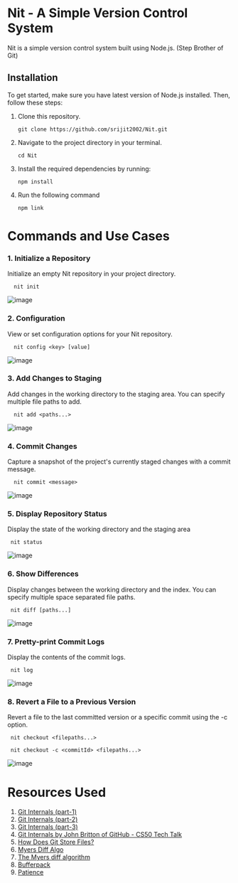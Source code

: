# Nit - A Simple Version Control System

Nit is a simple version control system built using Node.js. (Step Brother of Git)


## Installation

To get started, make sure you have latest version of Node.js installed. Then, follow these steps:

1. Clone this repository.
    ```
    git clone https://github.com/srijit2002/Nit.git
    ```
3. Navigate to the project directory in your terminal.
   ```
   cd Nit
   ```
4. Install the required dependencies by running:

   ```
   npm install
   ```
5. Run the following command
    ```
    npm link
    ``` 
# Commands and Use Cases
### 1. Initialize a Repository  
Initialize an empty Nit repository in your project directory.
```
  nit init
```
![image](https://github.com/srijit2002/Nit/assets/74085816/8ca6a788-4e68-41e5-b3f5-4081bf11f667)

### 2. Configuration 
View or set configuration options for your Nit repository.
```
  nit config <key> [value]
```
![image](https://github.com/srijit2002/Nit/assets/74085816/6b33fe4c-0dfc-4376-ae9a-0afaf00cee5e)

### 3. Add Changes to Staging 
Add changes in the working directory to the staging area. You can specify multiple file paths to add.
```
  nit add <paths...>
```
![image](https://github.com/srijit2002/Nit/assets/74085816/31ba522b-8746-4d49-91d7-37ab2f2fbe30)


### 4. Commit Changes
Capture a snapshot of the project's currently staged changes with a commit message.
```
  nit commit <message>
```
![image](https://github.com/srijit2002/Nit/assets/74085816/7bc1c9b1-e971-4d1d-9c53-6eced6685273)

### 5. Display Repository Status
Display the state of the working directory and the staging area
```
 nit status
```
![image](https://github.com/srijit2002/Nit/assets/74085816/8d458d0c-0e6a-4306-932e-690331c6b23a)

### 6. Show Differences
Display changes between the working directory and the index. You can specify multiple space separated file paths.
```
 nit diff [paths...]
```
![image](https://github.com/srijit2002/Nit/assets/74085816/eec0f827-e5b0-4d41-8a29-b006a97987e6)

### 7. Pretty-print Commit Logs
Display the contents of the commit logs.
```
 nit log
```
![image](https://github.com/srijit2002/Nit/assets/74085816/210c72db-cd7c-4302-ac80-f8a7b4b12434)

### 8. Revert a File to a Previous Version
Revert a file to the last committed version or a specific commit using the -c option.
```
 nit checkout <filepaths...>
```
```
 nit checkout -c <commitId> <filepaths...>
```
![image](https://github.com/srijit2002/Nit/assets/74085816/0e65b9a9-a6dd-4698-9d32-e714092bfb6d)

# Resources Used
1. [Git Internals (part-1)](https://www.developernation.net/blog/git-internals-list-of-basic-concepts-that-power-your-git-directory)
2. [Git Internals (part-2)](https://www.developernation.net/blog/git-internals-how-does-git-store-your-data)
3. [Git Internals (part-3)](https://www.developernation.net/blog/git-internals-part-3-understanding-the-staging-area-in-git)
4. [Git Internals by John Britton of GitHub - CS50 Tech Talk](https://www.youtube.com/watch?v=lG90LZotrpo)
5. [How Does Git Store Files?](https://blog.git-init.com/how-does-git-store-files/)
6. [Myers Diff Algo](https://blog.robertelder.org/diff-algorithm/)
7. [The Myers diff algorithm](https://blog.jcoglan.com/2017/02/12/the-myers-diff-algorithm-part-1/)
8. [Bufferpack](https://github.com/ryanrolds/bufferpack)
9. [Patience](https://www.buzzfeed.com/audreyworboys/patience-test)









